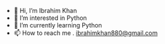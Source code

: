 - 👋 Hi, I’m Ibrahim Khan
- 👀 I’m interested in Python
- 🌱 I’m currently learning Python
- 📫 How to reach me . ibrahimkhan880@gmail.com

<!---
IbrahimKham03/IbrahimKham03 is a ✨ special ✨ repository because its `README.md` (this file) appears on your GitHub profile.
You can click the Preview link to take a look at your changes.
--->
